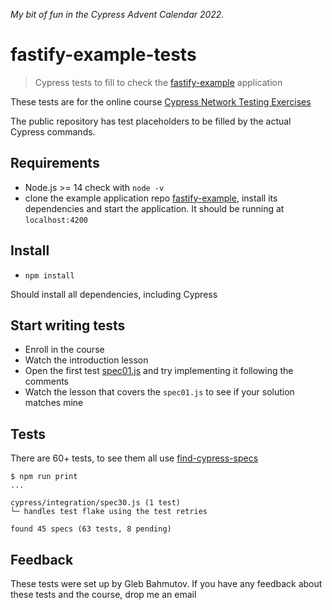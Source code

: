 _My bit of fun in the Cypress Advent Calendar 2022._

# fastify-example-tests

> Cypress tests to fill to check the [fastify-example](https://github.com/bahmutov/fastify-example) application

These tests are for the online course [Cypress Network Testing Exercises](https://cypress.tips/courses)

The public repository has test placeholders to be filled by the actual Cypress commands.

## Requirements

- Node.js >= 14 check with `node -v`
- clone the example application repo [fastify-example](https://github.com/bahmutov/fastify-example), install its dependencies and start the application. It should be running at `localhost:4200`

## Install

- `npm install`

Should install all dependencies, including Cypress

## Start writing tests

- Enroll in the course
- Watch the introduction lesson
- Open the first test [spec01.js](./cypress/integration/spec01.js) and try implementing it following the comments
- Watch the lesson that covers the `spec01.js` to see if your solution matches mine

## Tests

There are 60+ tests, to see them all use [find-cypress-specs](https://github.com/bahmutov/find-cypress-specs)

```
$ npm run print
...

cypress/integration/spec30.js (1 test)
└─ handles test flake using the test retries

found 45 specs (63 tests, 8 pending)
```

## Feedback

These tests were set up by Gleb Bahmutov. If you have any feedback about these tests and the course, drop me an email
